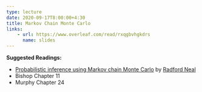 ```yaml
---
type: lecture
date: 2020-09-17T8:00:00+4:30
title: Markov Chain Monte Carlo
links:
    - url: https://www.overleaf.com/read/rxqgbvhgkdrs
      name: slides
---
```

**Suggested Readings:**
- [Probabilistic inference using Markov chain Monte Carlo](
https://bayes.wustl.edu/Manual/RadfordNeal.review.pdf) by [Radford Neal](
https://www.cs.toronto.edu/~radford/homepage.html)
- Bishop Chapter 11
- Murphy Chapter 24
